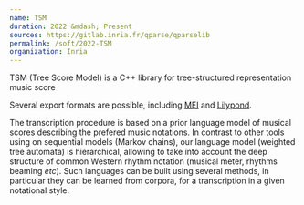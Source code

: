```yaml
---
name: TSM 
duration: 2022 &mdash; Present
sources: https://gitlab.inria.fr/qparse/qparselib
permalink: /soft/2022-TSM
organization: Inria
---
```


TSM (Tree Score Model) is a C++ library for 
tree-structured representation music score

Several export formats are possible, 
including [MEI](http://music-encoding.org/about/)
and [Lilypond](http://lilypond.org).

The transcription procedure is based on a prior language model 
of musical scores
describing the prefered music notations.
In contrast to other tools using on sequential models (Markov chains), 
our language model (weighted tree automata) is hierarchical,
allowing to take into account 
the deep structure of common Western rhythm notation
(musical meter, rhythms beaming *etc*).
Such languages can be built using several methods, 
in particular they can be learned from corpora, 
for a transcription in a given notational style.



